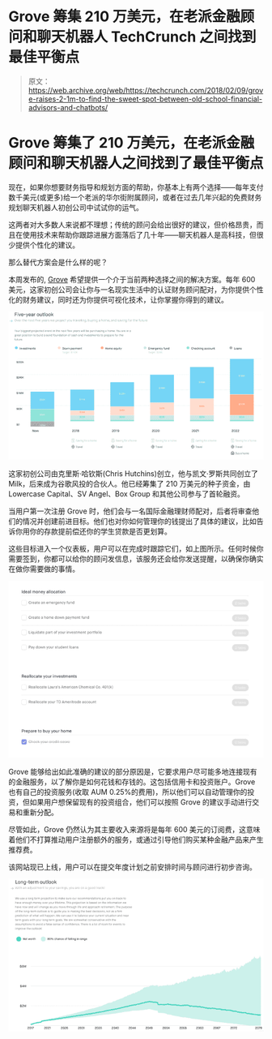 # Grove 筹集 210 万美元，在老派金融顾问和聊天机器人 TechCrunch 之间找到最佳平衡点

> 原文：<https://web.archive.org/web/https://techcrunch.com/2018/02/09/grove-raises-2-1m-to-find-the-sweet-spot-between-old-school-financial-advisors-and-chatbots/>

# Grove 筹集了 210 万美元，在老派金融顾问和聊天机器人之间找到了最佳平衡点

现在，如果你想要财务指导和规划方面的帮助，你基本上有两个选择——每年支付数千美元(或更多)给一个老派的华尔街附属顾问，或者在过去几年兴起的免费财务规划聊天机器人初创公司中试试你的运气。

这两者对大多数人来说都不理想；传统的顾问会给出很好的建议，但价格昂贵，而且在使用技术来帮助你跟踪进展方面落后了几十年——聊天机器人是高科技，但很少提供个性化的建议。

那么替代方案会是什么样的呢？

本周发布的, [Grove](https://web.archive.org/web/20221024052633/https://hellogrove.com/) 希望提供一个介于当前两种选择之间的解决方案。每年 600 美元，这家初创公司会让你与一名现实生活中的认证财务顾问配对，为你提供个性化的财务建议，同时还为你提供可视化技术，让你掌握你得到的建议。

![](img/fe6783ccf99ef1c25950a08d3a7d5b80.png)

这家初创公司由克里斯·哈钦斯(Chris Hutchins)创立，他与凯文·罗斯共同创立了 Milk，后来成为谷歌风投的合伙人。他已经筹集了 210 万美元的种子资金，由 Lowercase Capital、SV Angel、Box Group 和其他公司参与了首轮融资。

当用户第一次注册 Grove 时，他们会与一名国际金融理财师配对，后者将审查他们的情况并创建前进目标。他们也对你如何管理你的钱提出了具体的建议，比如告诉你用你的存款提前偿还你的学生贷款是否更划算。

这些目标进入一个仪表板，用户可以在完成时跟踪它们，如上图所示。任何时候你需要签到，你都可以给你的顾问发信息，该服务还会给你发送提醒，以确保你确实在做你需要做的事情。

![](img/6b0e2d593c7b50f58407061dbe5319df.png)

Grove 能够给出如此准确的建议的部分原因是，它要求用户尽可能多地连接现有的金融服务，以了解你是如何花钱和存钱的。这包括信用卡和投资账户。Grove 也有自己的投资服务(收取 AUM 0.25%的费用)，所以他们可以自动管理你的投资，但如果用户想保留现有的投资组合，他们可以按照 Grove 的建议手动进行交易和重新分配。

尽管如此，Grove 仍然认为其主要收入来源将是每年 600 美元的订阅费，这意味着他们不打算推动用户注册额外的服务，或通过引导他们购买某种金融产品来产生推荐费。

该网站现已上线，用户可以在提交年度计划之前安排时间与顾问进行初步咨询。

![](img/58e1fa8421a67bffc8dc6ee4e38bbd19.png)